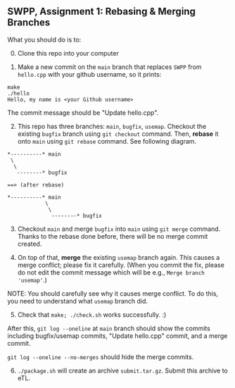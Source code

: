 ## SWPP, Assignment 1: Rebasing & Merging Branches

What you should do is to:

0. Clone this repo into your computer

1. Make a new commit on the `main` branch that replaces `SWPP` from `hello.cpp`
with your github username, so it prints:

```
make
./hello
Hello, my name is <your Github username>
```

The commit message should be "Update hello.cpp".

2. This repo has three branches: `main`, `bugfix`, `usemap`.
Checkout the existing `bugfix` branch using `git checkout` command.
Then, **rebase** it onto `main` using `git rebase` command.
See following diagram.

```
*----------* main
 \
  \
   --------* bugfix

==> (after rebase)

*----------* main
            \
             \
              --------* bugfix
```

3. Checkout `main` and merge `bugfix` into `main` using `git merge` command.
Thanks to the rebase done before, there will be no merge commit created.

4. On top of that, **merge** the existing `usemap` branch again. This causes a merge conflict;
please fix it carefully.
(When you commit the fix, please do not edit the commit message which will be e.g., `Merge branch 'usemap'`.)

NOTE: You should carefully see why it causes merge conflict. To do this, you
need to understand what `usemap` branch did.

5. Check that `make; ./check.sh` works successfully. :)

After this, `git log --oneline` at `main` branch should show the commits
including bugfix/usemap commits, "Update hello.cpp" commit,
and a merge commit.

`git log --oneline --no-merges` should hide the merge commits.

6. `./package.sh` will create an archive `submit.tar.gz`. Submit this archive to eTL.
